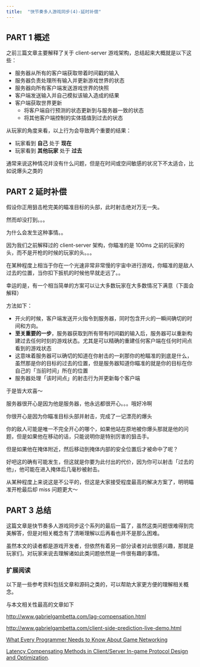 ```yaml
---
title:  "快节奏多人游戏同步(4)-延时补偿"
---
```


## PART 1 概述

之前三篇文章主要解释了关于 client-server 游戏架构，总结起来大概就是以下这些：

- 服务器从所有的客户端获取带着时间戳的输入
- 服务器负责处理所有输入并更新游戏世界的状态
- 服务器向所有客户端发送游戏世界的快照
- 客户端发送输入并自己模拟该输入造成的结果
- 客户端获取世界更新
  - 将客户端自行预测的状态更新到与服务器一致的状态
  - 将其他客户端控制的实体插值到过去的状态

从玩家的角度来看，以上行为会导致两个重要的结果：

- 玩家看到 **自己** 处于 **现在**
- 玩家看到 **其他玩家** 处于 **过去**

通常来说这种情况并没有什么问题，但是在时间或空间敏感的状况下不太适合，比如说爆头之类的

## PART 2 延时补偿

假设你正用狙击枪完美的瞄准目标的头部，此时射击绝对万无一失。

然而却没打到。。。

为什么会发生这种事情。。

因为我们之前解释过的 client-server 架构，你瞄准的是 100ms 之前的玩家的头，而不是开枪的时候的玩家的头。。。

在某种程度上相当于你在一个光速非常非常慢的宇宙中进行游戏，你瞄准的是敌人过去的位置，当你扣下扳机的时候他早就走远了。。

幸运的是，有一个相当简单的方案可以让大多数玩家在大多数情况下满意（下面会解释）

方法如下：

- 开火的时候，客户端发送开火指令到服务器，同时包含开火的一瞬间确切的时间和方向。
- **至关重要的一步**，服务器获取到所有带有时间戳的输入后，服务器可以重新构建过去任何时刻的游戏状态。尤其是可以精确的重建任何客户端在任何时间点看到的游戏状态
- 这意味着服务器可以确切的知道在你射击的一刹那你的枪瞄准的到底是什么，虽然那是你的目标的过去的位置，但是服务器知道你瞄准的就是你的目标在你自己的「当前时间」所在的位置
- 服务器处理「该时间点」的射击行为并更新每个客户端

于是皆大欢喜～

服务器很开心是因为他是服务器，他永远都很开心。。。哦好冷啊

你很开心是因为你瞄准目标头部并射击，完成了一记漂亮的爆头

你的敌人可能是唯一不完全开心的哪个，如果他站在原地被你爆头那就是他的问题，但是如果他在移动的话，只能说明你是特别厉害的狙击手。

但是如果他在掩体附近，然后移动到掩体内部的安全位置后才被命中了呢？

好吧这的确有可能发生，但这就是你要为此付出的代价，因为你可以射击「过去的他」，他可能在进入掩体后几毫秒被射击。

从某种程度上来说这是不公平的，但这是大家接受程度最高的解决方案了，明明瞄准开枪最后却 miss 问题更大～

## PART 3 总结

这篇文章是快节奏多人游戏同步这个系列的最后一篇了，虽然这类问题很难得到完美解答，但是对相关概念有了清晰理解以后再看也并不是那么困难。

虽然本文的读者都是游戏开发者，但依然有着另一部分读者对此很感兴趣，那就是玩家们。对玩家来说去理解诸如此类问题依然是一件很有趣的事情。

### 扩展阅读

以下是一些参考资料包括文章和源码之类的，可以帮助大家更方便的理解相关概念。

与本文相关性最高的文章如下 

http://www.gabrielgambetta.com/lag-compensation.html

http://www.gabrielgambetta.com/client-side-prediction-live-demo.html

[What Every Programmer Needs to Know About Game Networking](http://gafferongames.com/networking-for-game-programmers/what-every-programmer-needs-to-know-about-game-networking/)

 [Latency Compensating Methods in Client/Server In-game Protocol Design and Optimization](https://developer.valvesoftware.com/wiki/Latency_Compensating_Methods_in_Client/Server_In-game_Protocol_Design_and_Optimization).